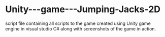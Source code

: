 # Unity---game---Jumping-Jacks-2D
script file containing all scripts to the game created using Unity game engine in visual studio C# along with screenshots of the game in action.
